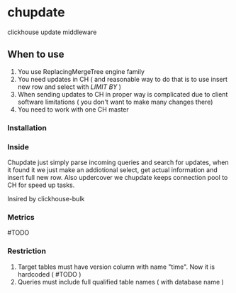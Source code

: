 # chupdate
clickhouse update middleware

## When to use
1. You use ReplacingMergeTree engine family
2. You need updates in CH ( and reasonable way to do that is to use insert new row and select with *LIMIT BY* )
3. When sending updates to CH in proper way is complicated due to client software limitations ( you don't want to make many changes there)
4. You need to work with one CH master

### Installation

### Inside

Chupdate just simply parse incoming queries and search for updates, when it found it we just make an addiotional select, get actual information and insert full new row.
Also updercover we chupdate keeps connection pool to CH for speed up tasks.

Insired by clickhouse-bulk

### Metrics

#TODO

### Restriction
1. Target tables must have version column with name "time". Now it is hardcoded ( #TODO )
2. Queries must include full qualified table names ( with database name )

